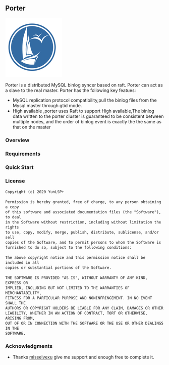 ## Porter 
![](docs/logo.png)

Porter is a distributed MySQL binlog syncer based on raft. Porter can act as a slave to the real master. 
Porter has the following key featues:
* MySQL replication protocol compatibility,pull the binlog files from the Mysql master through gtid mode.
* High available ,porter uses Raft to support High available,The binlog data written to the porter cluster is guaranteed to be consistent between multiple nodes,
and the order of binlog event is exactly the the same as that on the master
### Overview

### Requirements

### Quick Start

### License
```
Copyright (c) 2020 YunLSP+

Permission is hereby granted, free of charge, to any person obtaining a copy
of this software and associated documentation files (the "Software"), to deal
in the Software without restriction, including without limitation the rights
to use, copy, modify, merge, publish, distribute, sublicense, and/or sell
copies of the Software, and to permit persons to whom the Software is
furnished to do so, subject to the following conditions:

The above copyright notice and this permission notice shall be included in all
copies or substantial portions of the Software.

THE SOFTWARE IS PROVIDED "AS IS", WITHOUT WARRANTY OF ANY KIND, EXPRESS OR
IMPLIED, INCLUDING BUT NOT LIMITED TO THE WARRANTIES OF MERCHANTABILITY,
FITNESS FOR A PARTICULAR PURPOSE AND NONINFRINGEMENT. IN NO EVENT SHALL THE
AUTHORS OR COPYRIGHT HOLDERS BE LIABLE FOR ANY CLAIM, DAMAGES OR OTHER
LIABILITY, WHETHER IN AN ACTION OF CONTRACT, TORT OR OTHERWISE, ARISING FROM,
OUT OF OR IN CONNECTION WITH THE SOFTWARE OR THE USE OR OTHER DEALINGS IN THE
SOFTWARE.
```

### Acknowledgments
* Thanks [misselvexu](https://github.com/misselvexu) give me support and enough free to complete it.
